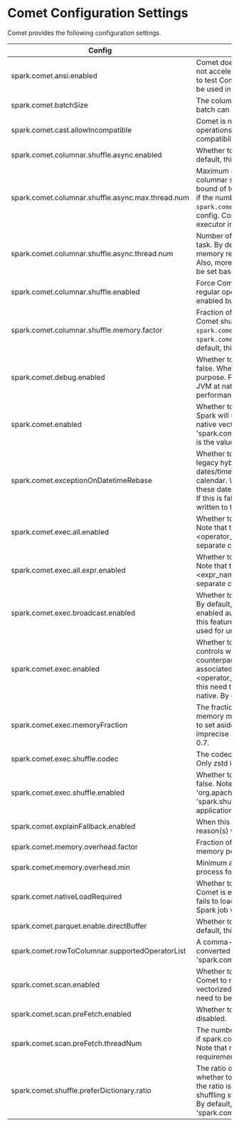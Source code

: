 <!---
Licensed to the Apache Software Foundation (ASF) under one
or more contributor license agreements.  See the NOTICE file
distributed with this work for additional information
regarding copyright ownership.  The ASF licenses this file
to you under the Apache License, Version 2.0 (the
"License"); you may not use this file except in compliance
with the License.  You may obtain a copy of the License at

http://www.apache.org/licenses/LICENSE-2.0

Unless required by applicable law or agreed to in writing,
software distributed under the License is distributed on an
"AS IS" BASIS, WITHOUT WARRANTIES OR CONDITIONS OF ANY
KIND, either express or implied.  See the License for the
specific language governing permissions and limitations
under the License.
-->

# Comet Configuration Settings

Comet provides the following configuration settings.

| Config | Description | Default Value |
|--------|-------------|---------------|
| spark.comet.ansi.enabled | Comet does not respect ANSI mode in most cases and by default will not accelerate queries when ansi mode is enabled. Enable this setting to test Comet's experimental support for ANSI mode. This should not be used in production. | false |
| spark.comet.batchSize | The columnar batch size, i.e., the maximum number of rows that a batch can contain. | 8192 |
| spark.comet.cast.allowIncompatible | Comet is not currently fully compatible with Spark for all cast operations. Set this config to true to allow them anyway. See compatibility guide for more information. | false |
| spark.comet.columnar.shuffle.async.enabled | Whether to enable asynchronous shuffle for Arrow-based shuffle. By default, this config is false. | false |
| spark.comet.columnar.shuffle.async.max.thread.num | Maximum number of threads on an executor used for Comet async columnar shuffle. By default, this config is 100. This is the upper bound of total number of shuffle threads per executor. In other words, if the number of cores * the number of shuffle threads per task `spark.comet.columnar.shuffle.async.thread.num` is larger than this config. Comet will use this config as the number of shuffle threads per executor instead. | 100 |
| spark.comet.columnar.shuffle.async.thread.num | Number of threads used for Comet async columnar shuffle per shuffle task. By default, this config is 3. Note that more threads means more memory requirement to buffer shuffle data before flushing to disk. Also, more threads may not always improve performance, and should be set based on the number of cores available. | 3 |
| spark.comet.columnar.shuffle.enabled | Force Comet to only use columnar shuffle for CometScan and Spark regular operators. If this is enabled, Comet native shuffle will not be enabled but only Arrow shuffle. By default, this config is false. | false |
| spark.comet.columnar.shuffle.memory.factor | Fraction of Comet memory to be allocated per executor process for Comet shuffle. Comet memory size is specified by `spark.comet.memoryOverhead` or calculated by `spark.comet.memory.overhead.factor` * `spark.executor.memory`. By default, this config is 1.0. | 1.0 |
| spark.comet.debug.enabled | Whether to enable debug mode for Comet. By default, this config is false. When enabled, Comet will do additional checks for debugging purpose. For example, validating array when importing arrays from JVM at native side. Note that these checks may be expensive in performance and should only be enabled for debugging purpose. | false |
| spark.comet.enabled | Whether to enable Comet extension for Spark. When this is turned on, Spark will use Comet to read Parquet data source. Note that to enable native vectorized execution, both this config and 'spark.comet.exec.enabled' need to be enabled. By default, this config is the value of the env var `ENABLE_COMET` if set, or true otherwise. | true |
| spark.comet.exceptionOnDatetimeRebase | Whether to throw exception when seeing dates/timestamps from the legacy hybrid (Julian + Gregorian) calendar. Since Spark 3, dates/timestamps were written according to the Proleptic Gregorian calendar. When this is true, Comet will throw exceptions when seeing these dates/timestamps that were written by Spark version before 3.0. If this is false, these dates/timestamps will be read as if they were written to the Proleptic Gregorian calendar and will not be rebased. | false |
| spark.comet.exec.all.enabled | Whether to enable all Comet operators. By default, this config is false. Note that this config precedes all separate config 'spark.comet.exec.<operator_name>.enabled'. That being said, if this config is enabled, separate configs are ignored. | false |
| spark.comet.exec.all.expr.enabled | Whether to enable all Comet exprs. By default, this config is false. Note that this config precedes all separate config 'spark.comet.exec.<expr_name>.enabled'. That being said, if this config is enabled, separate configs are ignored. | false |
| spark.comet.exec.broadcast.enabled | Whether to force enabling broadcasting for Comet native operators. By default, this config is false. Comet broadcast feature will be enabled automatically by Comet extension. But for unit tests, we need this feature to force enabling it for invalid cases. So this config is only used for unit test. | false |
| spark.comet.exec.enabled | Whether to enable Comet native vectorized execution for Spark. This controls whether Spark should convert operators into their Comet counterparts and execute them in native space. Note: each operator is associated with a separate config in the format of 'spark.comet.exec.<operator_name>.enabled' at the moment, and both the config and this need to be turned on, in order for the operator to be executed in native. By default, this config is false. | false |
| spark.comet.exec.memoryFraction | The fraction of memory from Comet memory overhead that the native memory manager can use for execution. The purpose of this config is to set aside memory for untracked data structures, as well as imprecise size estimation during memory acquisition. Default value is 0.7. | 0.7 |
| spark.comet.exec.shuffle.codec | The codec of Comet native shuffle used to compress shuffle data. Only zstd is supported. | zstd |
| spark.comet.exec.shuffle.enabled | Whether to enable Comet native shuffle. By default, this config is false. Note that this requires setting 'spark.shuffle.manager' to 'org.apache.spark.sql.comet.execution.shuffle.CometShuffleManager'. 'spark.shuffle.manager' must be set before starting the Spark application and cannot be changed during the application. | false |
| spark.comet.explainFallback.enabled | When this setting is enabled, Comet will provide logging explaining the reason(s) why a query stage cannot be executed natively. | false |
| spark.comet.memory.overhead.factor | Fraction of executor memory to be allocated as additional non-heap memory per executor process for Comet. Default value is 0.2. | 0.2 |
| spark.comet.memory.overhead.min | Minimum amount of additional memory to be allocated per executor process for Comet, in MiB. | 402653184b |
| spark.comet.nativeLoadRequired | Whether to require Comet native library to load successfully when Comet is enabled. If not, Comet will silently fallback to Spark when it fails to load the native lib. Otherwise, an error will be thrown and the Spark job will be aborted. | false |
| spark.comet.parquet.enable.directBuffer | Whether to use Java direct byte buffer when reading Parquet. By default, this is false | false |
| spark.comet.rowToColumnar.supportedOperatorList | A comma-separated list of row-based operators that will be converted to columnar format when 'spark.comet.rowToColumnar.enabled' is true | Range,InMemoryTableScan |
| spark.comet.scan.enabled | Whether to enable Comet scan. When this is turned on, Spark will use Comet to read Parquet data source. Note that to enable native vectorized execution, both this config and 'spark.comet.exec.enabled' need to be enabled. By default, this config is true. | true |
| spark.comet.scan.preFetch.enabled | Whether to enable pre-fetching feature of CometScan. By default is disabled. | false |
| spark.comet.scan.preFetch.threadNum | The number of threads running pre-fetching for CometScan. Effective if spark.comet.scan.preFetch.enabled is enabled. By default it is 2. Note that more pre-fetching threads means more memory requirement to store pre-fetched row groups. | 2 |
| spark.comet.shuffle.preferDictionary.ratio | The ratio of total values to distinct values in a string column to decide whether to prefer dictionary encoding when shuffling the column. If the ratio is higher than this config, dictionary encoding will be used on shuffling string column. This config is effective if it is higher than 1.0. By default, this config is 10.0. Note that this config is only used when 'spark.comet.columnar.shuffle.enabled' is true. | 10.0 |
